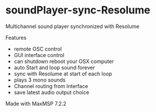# soundPlayer-sync-Resolume

Multichannel sound player synchronized with Resolume

Features

- remote OSC control
- GUI interface control
- can shutdown reboot your OSX computer
- auto Start and loop sound forever
- sync with Resolume at start of each loop
- plays 3 mono sounds
- Channel routing from Interface
- save latest audio output choice

Made with MaxMSP 7.2.2
